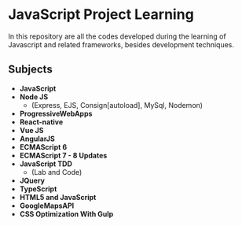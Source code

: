 # JavaScript Project Learning

In this repository are all the codes developed during the learning of Javascript and related frameworks, besides development techniques.

## Subjects

- **JavaScript**
- **Node JS**
  - (Express, EJS, Consign[autoload], MySql, Nodemon)
- **ProgressiveWebApps**
- **React-native**
- **Vue JS**
- **AngularJS**
- **ECMAScript 6**
- **ECMAScript 7 - 8 Updates**
- **JavaScript TDD**
  - (Lab and Code)
- **JQuery**
- **TypeScript**
- **HTML5 and JavaScript**
- **GoogleMapsAPI**
- **CSS Optimization With Gulp**

